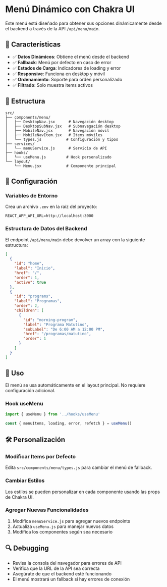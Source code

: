 # Menú Dinámico con Chakra UI

Este menú está diseñado para obtener sus opciones dinámicamente desde el backend a través de la API `/api/menu/main`.

## 🚀 Características

- ✅ **Datos Dinámicos**: Obtiene el menú desde el backend
- ✅ **Fallback**: Menú por defecto en caso de error
- ✅ **Estados de Carga**: Indicadores de loading y error
- ✅ **Responsive**: Funciona en desktop y móvil
- ✅ **Ordenamiento**: Soporte para orden personalizado
- ✅ **Filtrado**: Solo muestra items activos

## 📁 Estructura

```
src/
├── components/menu/
│   ├── DesktopNav.jsx      # Navegación desktop
│   ├── DesktopSubNav.jsx   # Subnavegación desktop
│   ├── MobileNav.jsx       # Navegación móvil
│   ├── MobileNavItem.jsx   # Items móviles
│   └── types.js           # Configuración y tipos
├── services/
│   └── menuService.js      # Servicio de API
├── hooks/
│   └── useMenu.js         # Hook personalizado
└── layout/
    └── Menu.jsx           # Componente principal
```

## 🔧 Configuración

### Variables de Entorno

Crea un archivo `.env` en la raíz del proyecto:

```env
REACT_APP_API_URL=http://localhost:3000
```

### Estructura de Datos del Backend

El endpoint `/api/menu/main` debe devolver un array con la siguiente estructura:

```json
[
  {
    "id": "home",
    "label": "Inicio",
    "href": "/",
    "order": 1,
    "active": true
  },
  {
    "id": "programs",
    "label": "Programas",
    "order": 2,
    "children": [
      {
        "id": "morning-program",
        "label": "Programa Matutino",
        "subLabel": "De 6:00 AM a 12:00 PM",
        "href": "/programas/matutino",
        "order": 1
      }
    ]
  }
]
```

## 🎯 Uso

El menú se usa automáticamente en el layout principal. No requiere configuración adicional.

### Hook useMenu

```javascript
import { useMenu } from '../hooks/useMenu'

const { menuItems, loading, error, refetch } = useMenu()
```

## 🛠️ Personalización

### Modificar Items por Defecto

Edita `src/components/menu/types.js` para cambiar el menú de fallback.

### Cambiar Estilos

Los estilos se pueden personalizar en cada componente usando las props de Chakra UI.

### Agregar Nuevas Funcionalidades

1. Modifica `menuService.js` para agregar nuevos endpoints
2. Actualiza `useMenu.js` para manejar nuevos datos
3. Modifica los componentes según sea necesario

## 🔍 Debugging

- Revisa la consola del navegador para errores de API
- Verifica que la URL de la API sea correcta
- Asegúrate de que el backend esté funcionando
- El menú mostrará un fallback si hay errores de conexión


